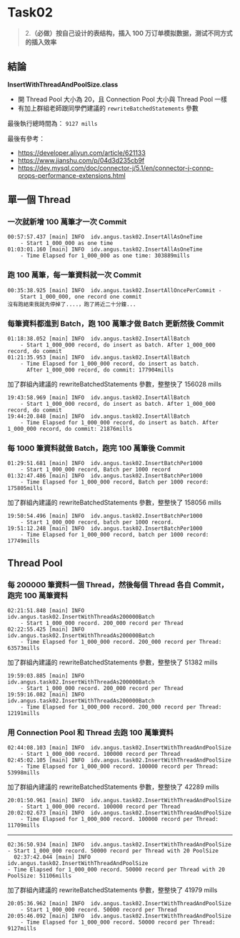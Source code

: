 # Task02
> 2.**（必做）按自己设计的表结构，插入 100 万订单模拟数据，测试不同方式的插入效率**

## 結論
**InsertWithThreadAndPoolSize.class**

- 開 Thread Pool 大小為 20，且 Connection Pool 大小與 Thread Pool 一樣
- 有加上群組老師跟同學們建議的 `rewriteBatchedStatements` 參數 

最後執行總時間為： `9127 mills`

最後有參考：
- https://developer.aliyun.com/article/621133
- https://www.jianshu.com/p/04d3d235cb9f
- https://dev.mysql.com/doc/connector-j/5.1/en/connector-j-connp-props-performance-extensions.html

## 單一個 Thread
### 一次就新增 100 萬筆才一次 Commit
```
00:57:57.437 [main] INFO  idv.angus.task02.InsertAllAsOneTime
    - Start 1_000_000 as one time
01:03:01.160 [main] INFO  idv.angus.task02.InsertAllAsOneTime
    - Time Elapsed for 1_000_000 as one time: 303889mills
```

### 跑 100 萬筆，每一筆資料就一次 Commit
```
00:35:38.925 [main] INFO  idv.angus.task02.InsertAllOncePerCommit - 
    Start 1_000_000, one record one commit
沒有跑結束我就先停掉了....，跑了將近二十分鐘...
```

### 每筆資料都進到 Batch，跑 100 萬筆才做 Batch 更新然後 Commit
```
01:18:38.052 [main] INFO  idv.angus.task02.InsertAllBatch
    - Start 1_000_000 record, do insert as batch. After 1_000_000 record, do commit
01:21:35.953 [main] INFO  idv.angus.task02.InsertAllBatch
    - Time Elapsed for 1_000_000 record, do insert as batch. 
      After 1_000_000 record, do commit: 177904mills
```

加了群組內建議的 rewriteBatchedStatements 參數，整整快了 156028 mills

```
19:43:58.969 [main] INFO  idv.angus.task02.InsertAllBatch
    - Start 1_000_000 record, do insert as batch. After 1_000_000 record, do commit
19:44:20.848 [main] INFO  idv.angus.task02.InsertAllBatch
    - Time Elapsed for 1_000_000 record, do insert as batch. After 1_000_000 record, do commit: 21876mills
```

### 每 1000 筆資料就做 Batch，跑完 100 萬筆後 Commit
```
01:29:51.681 [main] INFO  idv.angus.task02.InsertBatchPer1000
    - Start 1_000_000 record, Batch per 1000 record
01:32:47.486 [main] INFO  idv.angus.task02.InsertBatchPer1000
    - Time Elapsed for 1_000_000 record, Batch per 1000 record: 175805mills
```

加了群組內建議的 rewriteBatchedStatements 參數，整整快了 158056 mills

```
19:50:54.496 [main] INFO  idv.angus.task02.InsertBatchPer1000
    - Start 1_000_000 record, batch per 1000 record.
19:51:12.248 [main] INFO  idv.angus.task02.InsertBatchPer1000
    - Time Elapsed for 1_000_000 record, batch per 1000 record: 17749mills
```

## Thread Pool
### 每 200000 筆資料一個 Thread，然後每個 Thread 各自 Commit，跑完 100 萬筆資料
```
02:21:51.848 [main] INFO  idv.angus.task02.InsertWithThreadAs200000Batch
    - Start 1_000_000 record. 200_000 record per Thread
02:22:55.425 [main] INFO  idv.angus.task02.InsertWithThreadAs200000Batch
    - Time Elapsed for 1_000_000 record. 200_000 record per Thread: 63573mills
```

加了群組內建議的 rewriteBatchedStatements 參數，整整快了 51382 mills

```
19:59:03.885 [main] INFO  idv.angus.task02.InsertWithThreadAs200000Batch
    - Start 1_000_000 record. 200_000 record per Thread
19:59:16.082 [main] INFO  idv.angus.task02.InsertWithThreadAs200000Batch
    - Time Elapsed for 1_000_000 record. 200_000 record per Thread: 12191mills
```

### 用 Connection Pool 和 Thread 去跑 100 萬筆資料
```
02:44:08.103 [main] INFO  idv.angus.task02.InsertWithThreadAndPoolSize
    - Start 1_000_000 record. 100000 record per Thread
02:45:02.105 [main] INFO  idv.angus.task02.InsertWithThreadAndPoolSize
    - Time Elapsed for 1_000_000 record. 100000 record per Thread: 53998mills
```

加了群組內建議的 rewriteBatchedStatements 參數，整整快了 42289 mills 

```
20:01:50.961 [main] INFO  idv.angus.task02.InsertWithThreadAndPoolSize
    - Start 1_000_000 record. 100000 record per Thread
20:02:02.673 [main] INFO  idv.angus.task02.InsertWithThreadAndPoolSize
    - Time Elapsed for 1_000_000 record. 100000 record per Thread: 11709mills
```

---

```
02:36:50.934 [main] INFO  idv.angus.task02.InsertWithThreadAndPoolSize
- Start 1_000_000 record. 50000 record per Thread with 20 PoolSize
  02:37:42.044 [main] INFO  idv.angus.task02.InsertWithThreadAndPoolSize
- Time Elapsed for 1_000_000 record. 50000 record per Thread with 20 PoolSize: 51106mills
```

加了群組內建議的 rewriteBatchedStatements 參數，整整快了 41979 mills 

```
20:05:36.962 [main] INFO  idv.angus.task02.InsertWithThreadAndPoolSize
    - Start 1_000_000 record. 50000 record per Thread
20:05:46.092 [main] INFO  idv.angus.task02.InsertWithThreadAndPoolSize
    - Time Elapsed for 1_000_000 record. 50000 record per Thread: 9127mills
```
